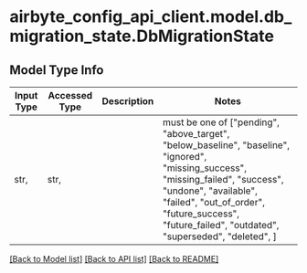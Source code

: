 # airbyte_config_api_client.model.db_migration_state.DbMigrationState

## Model Type Info
Input Type | Accessed Type | Description | Notes
------------ | ------------- | ------------- | -------------
str,  | str,  |  | must be one of ["pending", "above_target", "below_baseline", "baseline", "ignored", "missing_success", "missing_failed", "success", "undone", "available", "failed", "out_of_order", "future_success", "future_failed", "outdated", "superseded", "deleted", ] 

[[Back to Model list]](../../README.md#documentation-for-models) [[Back to API list]](../../README.md#documentation-for-api-endpoints) [[Back to README]](../../README.md)

